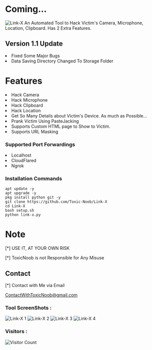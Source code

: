 # Coming...


<img src="https://g.top4top.io/p_2253ocnon0.jpg" alt="Link-X">
An Automated Tool to Hack Victim's Camera, Microphone, Location, Clipboard. Has 2 Extra Features.

## Version 1.1 Update
<li> Fixed Some Major Bugs

<li> Data Saving Directory Changed To Storage Folder

# Features
<li> Hack Camera

<li> Hack Microphone

<li> Hack Clipboard

<li> Hack Location 

<li> Get So Many Details about Victim's Device. As much as Possible...

<li> Prank Victim Using PasteJacking

<li> Supports Custom HTML page to Show to Victim.

<li> Supports URL Masking

### Supported Port Forwardings
<li> Localhost

<li> CloudFlared

<li> Ngrok


### Installation Commands
``` she'll script
apt update -y
apt upgrade -y
pkg install python git -y
git clone https://github.com/Toxic-Noob/Link-X
cd Link-X
bash setup.sh
python link-x.py
```

# Note
[*] USE IT, AT YOUR OWN RISK

[*] ToxicNoob is not Responsible for Any Misuse


## Contact
[*] Contact with Me via Email

ContactWithToxicNoob@gmail.com

### Tool ScreenShots :
<img src="https://l.top4top.io/p_2256b4bpl0.jpg" alt="Link-X 1">
<img src="https://a.top4top.io/p_2256ahw7y1.jpg" alt="Link-X 2">
<img src="https://i.top4top.io/p_2256a3eog0.jpg" alt="Link-X 3">
<img src="https://j.top4top.io/p_2256rqag21.jpg" alt="Link-X 4">



### Visitors :


![Visitor Count](https://profile-counter.glitch.me/Toxic-Noob/count.svg)
